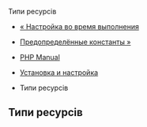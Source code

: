 Типи ресурсів

-   [« Настройка во время выполнения](fann.configuration.html)
    
-   [Предопределённые константы »](fann.constants.html)
    
-   [PHP Manual](index.html)
    
-   [Установка и настройка](fann.setup.html)
    
-   Типи ресурсів
    

## Типи ресурсів